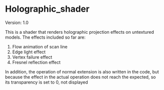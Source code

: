 # Holographic_shader
Version: 1.0

This is a shader that renders holographic projection effects on untextured models. The effects included so far are:
1. Flow animation of scan line
2. Edge light effect
3. Vertex failure effect
4. Fresnel reflection effect

In addition, the operation of normal extension is also written in the code, 
but because the effect in the actual operation does not reach the expected, so its transparency is set to 0, not displayed
